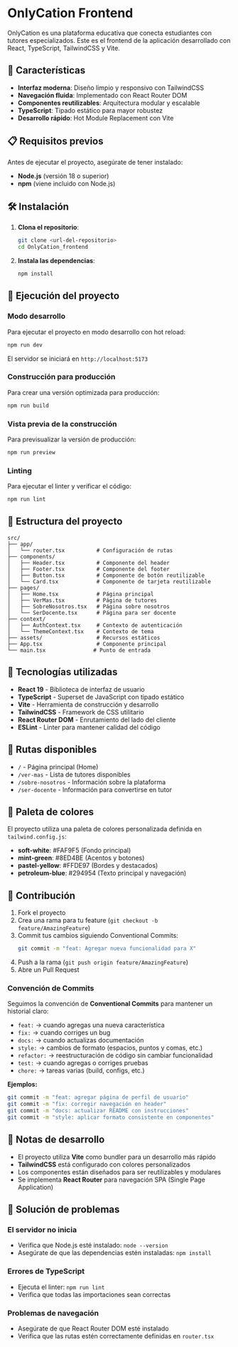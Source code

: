 # OnlyCation Frontend

OnlyCation es una plataforma educativa que conecta estudiantes con tutores especializados. Este es el frontend de la aplicación desarrollado con React, TypeScript, TailwindCSS y Vite.

## 🚀 Características

- **Interfaz moderna**: Diseño limpio y responsivo con TailwindCSS
- **Navegación fluida**: Implementado con React Router DOM
- **Componentes reutilizables**: Arquitectura modular y escalable
- **TypeScript**: Tipado estático para mayor robustez
- **Desarrollo rápido**: Hot Module Replacement con Vite

## 📋 Requisitos previos

Antes de ejecutar el proyecto, asegúrate de tener instalado:

- **Node.js** (versión 18 o superior)
- **npm** (viene incluido con Node.js)

## 🛠️ Instalación

1. **Clona el repositorio**:
   ```bash
   git clone <url-del-repositorio>
   cd OnlyCation_frontend
   ```

2. **Instala las dependencias**:
   ```bash
   npm install
   ```

## 🚀 Ejecución del proyecto

### Modo desarrollo
Para ejecutar el proyecto en modo desarrollo con hot reload:

```bash
npm run dev
```

El servidor se iniciará en `http://localhost:5173`

### Construcción para producción
Para crear una versión optimizada para producción:

```bash
npm run build
```

### Vista previa de la construcción
Para previsualizar la versión de producción:

```bash
npm run preview
```

### Linting
Para ejecutar el linter y verificar el código:

```bash
npm run lint
```

## 📁 Estructura del proyecto

```
src/
├── app/
│   └── router.tsx          # Configuración de rutas
├── components/
│   ├── Header.tsx          # Componente del header
│   ├── Footer.tsx          # Componente del footer
│   ├── Button.tsx          # Componente de botón reutilizable
│   └── Card.tsx            # Componente de tarjeta reutilizable
├── pages/
│   ├── Home.tsx            # Página principal
│   ├── VerMas.tsx          # Página de tutores
│   ├── SobreNosotros.tsx   # Página sobre nosotros
│   └── SerDocente.tsx      # Página para ser docente
├── context/
│   ├── AuthContext.tsx     # Contexto de autenticación
│   └── ThemeContext.tsx    # Contexto de tema
├── assets/                 # Recursos estáticos
├── App.tsx                 # Componente principal
└── main.tsx               # Punto de entrada
```

## 🎨 Tecnologías utilizadas

- **React 19** - Biblioteca de interfaz de usuario
- **TypeScript** - Superset de JavaScript con tipado estático
- **Vite** - Herramienta de construcción y desarrollo
- **TailwindCSS** - Framework de CSS utilitario
- **React Router DOM** - Enrutamiento del lado del cliente
- **ESLint** - Linter para mantener calidad del código

## 🎯 Rutas disponibles

- `/` - Página principal (Home)
- `/ver-mas` - Lista de tutores disponibles
- `/sobre-nosotros` - Información sobre la plataforma
- `/ser-docente` - Información para convertirse en tutor

## 🎨 Paleta de colores

El proyecto utiliza una paleta de colores personalizada definida en `tailwind.config.js`:

- **soft-white**: #FAF9F5 (Fondo principal)
- **mint-green**: #8ED4BE (Acentos y botones)
- **pastel-yellow**: #FFDE97 (Bordes y destacados)
- **petroleum-blue**: #294954 (Texto principal y navegación)

## 🤝 Contribución

1. Fork el proyecto
2. Crea una rama para tu feature (`git checkout -b feature/AmazingFeature`)
3. Commit tus cambios siguiendo Conventional Commits:
   ```bash
   git commit -m "feat: Agregar nueva funcionalidad para X"
   ```
4. Push a la rama (`git push origin feature/AmazingFeature`)
5. Abre un Pull Request

### Convención de Commits

Seguimos la convención de **Conventional Commits** para mantener un historial claro:

- `feat:` → cuando agregas una nueva característica
- `fix:` → cuando corriges un bug
- `docs:` → cuando actualizas documentación
- `style:` → cambios de formato (espacios, puntos y comas, etc.)
- `refactor:` → reestructuración de código sin cambiar funcionalidad
- `test:` → cuando agregas o corriges pruebas
- `chore:` → tareas varias (build, configs, etc.)

**Ejemplos:**
```bash
git commit -m "feat: agregar página de perfil de usuario"
git commit -m "fix: corregir navegación en header"
git commit -m "docs: actualizar README con instrucciones"
git commit -m "style: aplicar formato consistente en componentes"
```

## 📝 Notas de desarrollo

- El proyecto utiliza **Vite** como bundler para un desarrollo más rápido
- **TailwindCSS** está configurado con colores personalizados
- Los componentes están diseñados para ser reutilizables y modulares
- Se implementa **React Router** para navegación SPA (Single Page Application)

## 🐛 Solución de problemas

### El servidor no inicia
- Verifica que Node.js esté instalado: `node --version`
- Asegúrate de que las dependencias estén instaladas: `npm install`

### Errores de TypeScript
- Ejecuta el linter: `npm run lint`
- Verifica que todas las importaciones sean correctas

### Problemas de navegación
- Asegúrate de que React Router DOM esté instalado
- Verifica que las rutas estén correctamente definidas en `router.tsx`
